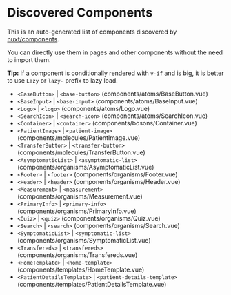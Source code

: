 # Discovered Components

This is an auto-generated list of components discovered by [nuxt/components](https://github.com/nuxt/components).

You can directly use them in pages and other components without the need to import them.

**Tip:** If a component is conditionally rendered with `v-if` and is big, it is better to use `Lazy` or `lazy-` prefix to lazy load.

- `<BaseButton>` | `<base-button>` (components/atoms/BaseButton.vue)
- `<BaseInput>` | `<base-input>` (components/atoms/BaseInput.vue)
- `<Logo>` | `<logo>` (components/atoms/Logo.vue)
- `<SearchIcon>` | `<search-icon>` (components/atoms/SearchIcon.vue)
- `<Container>` | `<container>` (components/bosons/Container.vue)
- `<PatientImage>` | `<patient-image>` (components/molecules/PatientImage.vue)
- `<TransferButton>` | `<transfer-button>` (components/molecules/TransferButton.vue)
- `<AsymptomaticList>` | `<asymptomatic-list>` (components/organisms/AsymptomaticList.vue)
- `<Footer>` | `<footer>` (components/organisms/Footer.vue)
- `<Header>` | `<header>` (components/organisms/Header.vue)
- `<Measurement>` | `<measurement>` (components/organisms/Measurement.vue)
- `<PrimaryInfo>` | `<primary-info>` (components/organisms/PrimaryInfo.vue)
- `<Quiz>` | `<quiz>` (components/organisms/Quiz.vue)
- `<Search>` | `<search>` (components/organisms/Search.vue)
- `<SymptomaticList>` | `<symptomatic-list>` (components/organisms/SymptomaticList.vue)
- `<Transfereds>` | `<transfereds>` (components/organisms/Transfereds.vue)
- `<HomeTemplate>` | `<home-template>` (components/templates/HomeTemplate.vue)
- `<PatientDetailsTemplate>` | `<patient-details-template>` (components/templates/PatientDetailsTemplate.vue)
